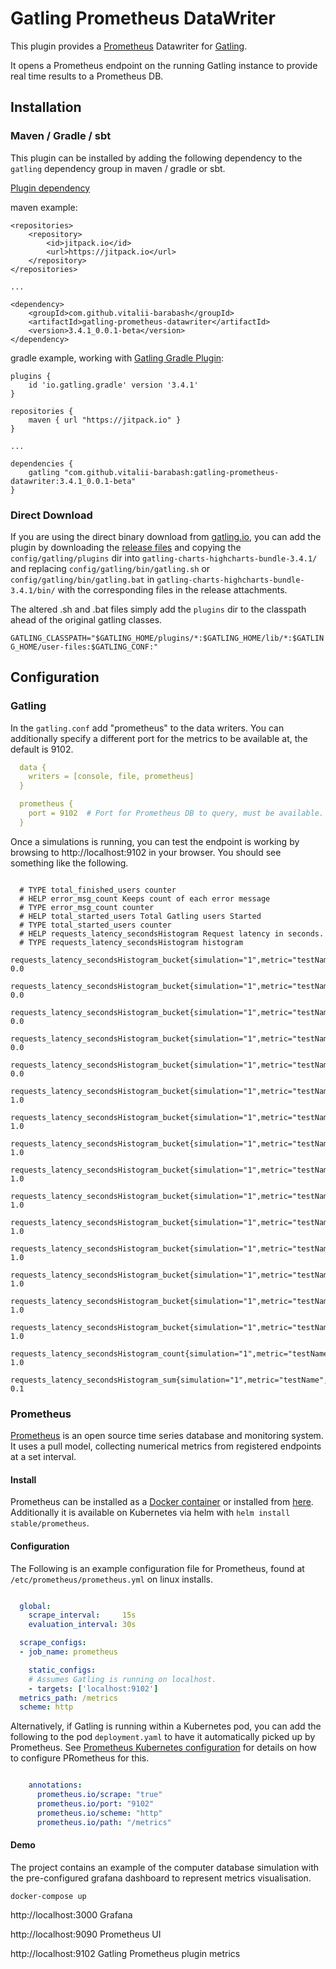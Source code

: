 # Gatling Prometheus DataWriter

This plugin provides a [Prometheus](https://prometheus.io) Datawriter for [Gatling](https://gatling.io).

It opens a Prometheus endpoint on the running Gatling instance to provide real time results to a Prometheus DB.

## Installation

### Maven / Gradle / sbt

This plugin can be installed by adding the following dependency to the `gatling` dependency group in maven / gradle or sbt.

[Plugin dependency](https://search.maven.org/artifact/com.github.bmaguireibm/prometheusplugin_2.12/0.0.1/jar)

maven example:
```
<repositories>
    <repository>
        <id>jitpack.io</id>
        <url>https://jitpack.io</url>
    </repository>
</repositories>

...

<dependency>
    <groupId>com.github.vitalii-barabash</groupId>
    <artifactId>gatling-prometheus-datawriter</artifactId>
    <version>3.4.1_0.0.1-beta</version>
</dependency>
```
gradle example, working with [Gatling Gradle Plugin](https://github.com/lkishalmi/gradle-gatling-plugin):

```
plugins {
    id 'io.gatling.gradle' version '3.4.1'
}

repositories {
    maven { url "https://jitpack.io" }
}

...

dependencies {
    gatling "com.github.vitalii-barabash:gatling-prometheus-datawriter:3.4.1_0.0.1-beta"
}
```

### Direct Download

If you are using the direct binary download from [gatling.io](https://gatling.io/download/), you can add the plugin by downloading the [release files](https://github.com/vitalii-barabash/gatling-prometheus-datawriter/releases/tag/3.4.1_0.0.1-beta) and copying the `config/gatling/plugins` dir into `gatling-charts-highcharts-bundle-3.4.1/` and replacing `config/gatling/bin/gatling.sh` or `config/gatling/bin/gatling.bat` in `gatling-charts-highcharts-bundle-3.4.1/bin/` with the corresponding files in the release attachments.

The altered .sh and .bat files simply add the `plugins` dir to the classpath ahead of the original gatling classes.

`GATLING_CLASSPATH="$GATLING_HOME/plugins/*:$GATLING_HOME/lib/*:$GATLING_HOME/user-files:$GATLING_CONF:"`


## Configuration

### Gatling

In the ``gatling.conf`` add "prometheus" to the data writers.
You can additionally specify a different port for the metrics to be available at, the default is 9102.


```yaml
  data {
    writers = [console, file, prometheus]
  }

  prometheus {
    port = 9102  # Port for Prometheus DB to query, must be available.
  }
```

Once a simulations is running, you can test the endpoint is working by browsing to http://localhost:9102 in your browser.
You should see something like the following.

```

  # TYPE total_finished_users counter
  # HELP error_msg_count Keeps count of each error message
  # TYPE error_msg_count counter
  # HELP total_started_users Total Gatling users Started
  # TYPE total_started_users counter
  # HELP requests_latency_secondsHistogram Request latency in seconds.
  # TYPE requests_latency_secondsHistogram histogram
  requests_latency_secondsHistogram_bucket{simulation="1",metric="testName",error="",responseCode="200",oK="OK",le="0.005",} 0.0
  requests_latency_secondsHistogram_bucket{simulation="1",metric="testName",error="",responseCode="200",oK="OK",le="0.01",} 0.0
  requests_latency_secondsHistogram_bucket{simulation="1",metric="testName",error="",responseCode="200",oK="OK",le="0.025",} 0.0
  requests_latency_secondsHistogram_bucket{simulation="1",metric="testName",error="",responseCode="200",oK="OK",le="0.05",} 0.0
  requests_latency_secondsHistogram_bucket{simulation="1",metric="testName",error="",responseCode="200",oK="OK",le="0.075",} 0.0
  requests_latency_secondsHistogram_bucket{simulation="1",metric="testName",error="",responseCode="200",oK="OK",le="0.1",} 1.0
  requests_latency_secondsHistogram_bucket{simulation="1",metric="testName",error="",responseCode="200",oK="OK",le="0.25",} 1.0
  requests_latency_secondsHistogram_bucket{simulation="1",metric="testName",error="",responseCode="200",oK="OK",le="0.5",} 1.0
  requests_latency_secondsHistogram_bucket{simulation="1",metric="testName",error="",responseCode="200",oK="OK",le="0.75",} 1.0
  requests_latency_secondsHistogram_bucket{simulation="1",metric="testName",error="",responseCode="200",oK="OK",le="1.0",} 1.0
  requests_latency_secondsHistogram_bucket{simulation="1",metric="testName",error="",responseCode="200",oK="OK",le="2.5",} 1.0
  requests_latency_secondsHistogram_bucket{simulation="1",metric="testName",error="",responseCode="200",oK="OK",le="5.0",} 1.0
  requests_latency_secondsHistogram_bucket{simulation="1",metric="testName",error="",responseCode="200",oK="OK",le="7.5",} 1.0
  requests_latency_secondsHistogram_bucket{simulation="1",metric="testName",error="",responseCode="200",oK="OK",le="10.0",} 1.0
  requests_latency_secondsHistogram_bucket{simulation="1",metric="testName",error="",responseCode="200",oK="OK",le="+Inf",} 1.0
  requests_latency_secondsHistogram_count{simulation="1",metric="testName",error="",responseCode="200",oK="OK",} 1.0
  requests_latency_secondsHistogram_sum{simulation="1",metric="testName",error="",responseCode="200",oK="OK",} 0.1
```

### Prometheus

[Prometheus](https://prometheus.io/) is an open source time series database and monitoring system.
It uses a pull model, collecting numerical metrics from registered endpoints at a set interval.


#### Install

Prometheus can be installed as a [Docker container](https://prometheus.io/) or installed from [here](https://prometheus.io/download/).
Additionally it is available on Kubernetes via helm with `helm install stable/prometheus`.

#### Configuration

The Following is an example configuration file for Prometheus, found at `/etc/prometheus/prometheus.yml` on linux installs.

```yaml

  global:
    scrape_interval:     15s
    evaluation_interval: 30s

  scrape_configs:
  - job_name: prometheus

    static_configs:
    # Assumes Gatling is running on localhost.
    - targets: ['localhost:9102']
  metrics_path: /metrics
  scheme: http
```

Alternatively, if Gatling is running within a Kubernetes pod, 
you can add the following to the pod `deployment.yaml` to have it automatically picked up by Prometheus.
See [Prometheus Kubernetes configuration](https://prometheus.io/docs/prometheus/latest/configuration/configuration/#kubernetes_sd_config) for details on how to configure PRometheus for this.

```yaml

    annotations:
      prometheus.io/scrape: "true"
      prometheus.io/port: "9102"
      prometheus.io/scheme: "http"
      prometheus.io/path: "/metrics"
```

#### Demo

The project contains an example of the computer database simulation with the pre-configured grafana dashboard to represent metrics visualisation.

`docker-compose up`

http://localhost:3000 Grafana

http://localhost:9090 Prometheus UI

http://localhost:9102 Gatling Prometheus plugin metrics